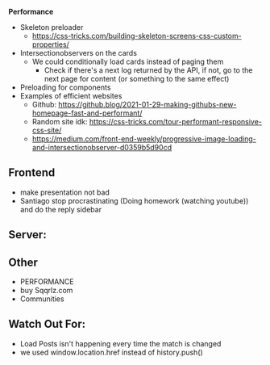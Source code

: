 **Performance**

-   Skeleton preloader
    -   https://css-tricks.com/building-skeleton-screens-css-custom-properties/
-   Intersectionobservers on the cards
    -   We could conditionally load cards instead of paging them
        -   Check if there's a next log returned by the API, if not, go to the next page for content (or something to the same effect)
-   Preloading for components
-   Examples of efficient websites
    -   Github: https://github.blog/2021-01-29-making-githubs-new-homepage-fast-and-performant/
    -   Random site idk: https://css-tricks.com/tour-performant-responsive-css-site/
    -   https://medium.com/front-end-weekly/progressive-image-loading-and-intersectionobserver-d0359b5d90cd

## **Frontend**

-   make presentation not bad
-   Santiago stop procrastinating (Doing homework (watching youtube)) and do the reply sidebar

## **Server:**

## **Other**

-   PERFORMANCE
-   buy Sqqrlz.com
-   Communities

## **Watch Out For:**

-   Load Posts isn't happening every time the match is changed
-   we used window.location.href instead of history.push()
